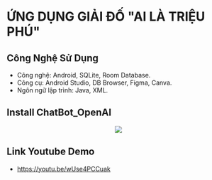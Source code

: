 # ỨNG DỤNG GIẢI ĐỐ "AI LÀ TRIỆU PHÚ"
## Công Nghệ Sử Dụng
* Công nghệ: Android, SQLite, Room Database.
* Công cụ: Android Studio, DB Browser, Figma, Canva.
* Ngôn ngữ lập trình: Java, XML.

## Install ChatBot_OpenAI
<p align="center">
<img src="https://github.com/HuynhTai02/TTCM_ALTP/assets/106971476/3484f18d-23c0-49b5-992e-e49ce7d45ab2"/>
</p>

## Link Youtube Demo
* https://youtu.be/wUse4PCCuak
